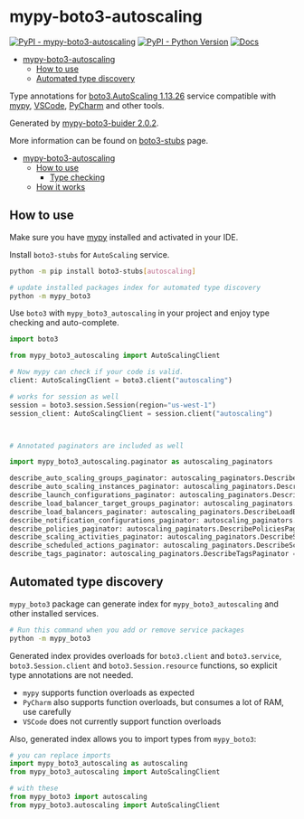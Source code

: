 # mypy-boto3-autoscaling

[![PyPI - mypy-boto3-autoscaling](https://img.shields.io/pypi/v/mypy-boto3-autoscaling.svg?color=blue)](https://pypi.org/project/mypy-boto3-autoscaling)
[![PyPI - Python Version](https://img.shields.io/pypi/pyversions/mypy-boto3-autoscaling.svg?color=blue)](https://pypi.org/project/mypy-boto3-autoscaling)
[![Docs](https://img.shields.io/readthedocs/mypy-boto3-builder.svg?color=blue)](https://mypy-boto3-builder.readthedocs.io/)

- [mypy-boto3-autoscaling](#mypy-boto3-autoscaling)
  - [How to use](#how-to-use)
  - [Automated type discovery](#automated-type-discovery)


Type annotations for
[boto3.AutoScaling 1.13.26](https://boto3.amazonaws.com/v1/documentation/api/1.13.26/reference/services/autoscaling.html#AutoScaling) service
compatible with [mypy](https://github.com/python/mypy), [VSCode](https://code.visualstudio.com/),
[PyCharm](https://www.jetbrains.com/pycharm/) and other tools.

Generated by [mypy-boto3-buider 2.0.2](https://github.com/vemel/mypy_boto3_builder).

More information can be found on [boto3-stubs](https://pypi.org/project/boto3-stubs/) page.

- [mypy-boto3-autoscaling](#mypy-boto3-autoscaling)
  - [How to use](#how-to-use)
    - [Type checking](#type-checking)
  - [How it works](#how-it-works)

## How to use

Make sure you have [mypy](https://github.com/python/mypy) installed and activated in your IDE.

Install `boto3-stubs` for `AutoScaling` service.

```bash
python -m pip install boto3-stubs[autoscaling]

# update installed packages index for automated type discovery
python -m mypy_boto3
```

Use `boto3` with `mypy_boto3_autoscaling` in your project and enjoy type checking and auto-complete.

```python
import boto3

from mypy_boto3_autoscaling import AutoScalingClient

# Now mypy can check if your code is valid.
client: AutoScalingClient = boto3.client("autoscaling")

# works for session as well
session = boto3.session.Session(region="us-west-1")
session_client: AutoScalingClient = session.client("autoscaling")



# Annotated paginators are included as well

import mypy_boto3_autoscaling.paginator as autoscaling_paginators

describe_auto_scaling_groups_paginator: autoscaling_paginators.DescribeAutoScalingGroupsPaginator = client.get_paginator("describe_auto_scaling_groups")
describe_auto_scaling_instances_paginator: autoscaling_paginators.DescribeAutoScalingInstancesPaginator = client.get_paginator("describe_auto_scaling_instances")
describe_launch_configurations_paginator: autoscaling_paginators.DescribeLaunchConfigurationsPaginator = client.get_paginator("describe_launch_configurations")
describe_load_balancer_target_groups_paginator: autoscaling_paginators.DescribeLoadBalancerTargetGroupsPaginator = client.get_paginator("describe_load_balancer_target_groups")
describe_load_balancers_paginator: autoscaling_paginators.DescribeLoadBalancersPaginator = client.get_paginator("describe_load_balancers")
describe_notification_configurations_paginator: autoscaling_paginators.DescribeNotificationConfigurationsPaginator = client.get_paginator("describe_notification_configurations")
describe_policies_paginator: autoscaling_paginators.DescribePoliciesPaginator = client.get_paginator("describe_policies")
describe_scaling_activities_paginator: autoscaling_paginators.DescribeScalingActivitiesPaginator = client.get_paginator("describe_scaling_activities")
describe_scheduled_actions_paginator: autoscaling_paginators.DescribeScheduledActionsPaginator = client.get_paginator("describe_scheduled_actions")
describe_tags_paginator: autoscaling_paginators.DescribeTagsPaginator = client.get_paginator("describe_tags")
```

## Automated type discovery

`mypy_boto3` package can generate index for `mypy_boto3_autoscaling` and other installed services.

```bash
# Run this command when you add or remove service packages
python -m mypy_boto3
```

Generated index provides overloads for `boto3.client` and `boto3.service`,
`boto3.Session.client` and `boto3.Session.resource` functions,
so explicit type annotations are not needed.

- `mypy` supports function overloads as expected
- `PyCharm` also supports function overloads, but consumes a lot of RAM, use carefully
- `VSCode` does not currently support function overloads

Also, generated index allows you to import types from `mypy_boto3`:

```python
# you can replace imports
import mypy_boto3_autoscaling as autoscaling
from mypy_boto3_autoscaling import AutoScalingClient

# with these
from mypy_boto3 import autoscaling
from mypy_boto3.autoscaling import AutoScalingClient
```